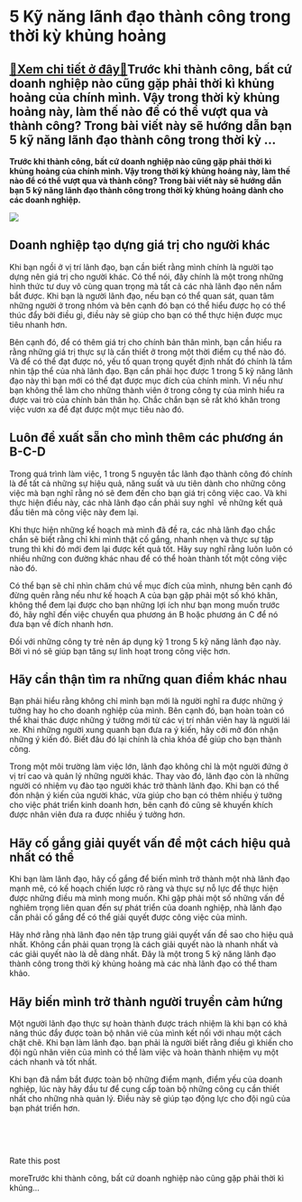 5 Kỹ năng lãnh đạo thành công trong thời kỳ khủng hoảng
=======================================================

[:gift:Xem chi tiết ở đây:gift:](https://hddtvn.com/5-ky-nang-lanh-dao-thanh-cong-trong-thoi-ky-khung-hoang/)Trước khi thành công, bất cứ doanh nghiệp nào cũng gặp phải thời kì khủng hoảng của chính mình. Vậy trong thời kỳ khủng hoảng này, làm thế nào để có thể vượt qua và thành công? Trong bài viết này sẽ hướng dẫn bạn 5 kỹ năng lãnh đạo thành công trong thời kỳ …
------------------------------------------------------------------------------------------------------------------------------------------------------------------------------------------------------------------------------------------------------------------

**Trước khi thành công, bất cứ doanh nghiệp nào cũng gặp phải thời kì khủng hoảng của chính mình. Vậy trong thời kỳ khủng hoảng này, làm thế nào để có thể vượt qua và thành công? Trong bài viết này sẽ hướng dẫn bạn 5 kỹ năng lãnh đạo thành công trong thời kỳ khủng hoảng dành cho các doanh nghiệp.**


![](https://hddtvn.com/wp-content/uploads/2021/01/businessman-leader-presenting-work-while-meeting-wiht-colleagues-office-business-team-meeting-presentation-conference-planning-business-concept_34755-310-1.jpg)


Doanh nghiệp tạo dựng giá trị cho người khác
--------------------------------------------


Khi bạn ngồi ở vị trí lãnh đạo, bạn cần biết rằng mình chính là người tạo dựng nên giá trị cho người khác. Có thể nói, đây chính là một trong những hình thức tư duy vô cùng quan trọng mà tất cả các nhà lãnh đạo nên nắm bắt được. Khi bạn là người lãnh đạo, nếu bạn có thể quan sát, quan tâm những người ở trong nhóm và bên cạnh đó bạn có thể hiểu được họ có thể thúc đẩy bởi điều gì, điều này sẽ giúp cho bạn có thể thực hiện được mục tiêu nhanh hơn.


Bên cạnh đó, để có thêm giá trị cho chính bản thân mình, bạn cần hiểu ra  rằng những giá trị thực sự là cần thiết ở trong một thời điểm cụ thể nào đó. Và để có thể đạt được nó, yếu tố quan trọng quyết định nhất đó chính là tầm nhìn tập thể của nhà lãnh đạo. Bạn cần phải học được 1 trong 5 kỹ năng lãnh đạo này thì bạn mới có thể đạt được mục đích của chính mình. Vì nếu như bạn không thể làm cho những thành viên ở trong công ty của mình hiểu ra được vai trò của chính bản thân họ. Chắc chắn bạn sẽ rất khó khăn trong việc vươn xa để đạt được một mục tiêu nào đó.


Luôn đề xuất sẵn cho mình thêm các phương án B-C-D
--------------------------------------------------


Trong quá trình làm việc, 1 trong 5 nguyên tắc lãnh đạo thành công đó chính là để tất cả những sự hiệu quả, năng suất và ưu tiên dành cho những công việc mà bạn nghĩ rằng nó sẽ đem đến cho bạn giá trị công việc cao. Và khi thực hiện điều này, các nhà lãnh đạo cần phải suy nghĩ  về những kết quả đầu tiên mà công việc này đem lại.


Khi thực hiện những kế hoạch mà mình đã đề ra, các nhà lãnh đạo chắc chắn sẽ biết rằng chỉ khi mình thật cố gắng, nhanh nhẹn và thực sự tập trung thì khi đó mới đem lại được kết quả tốt. Hãy suy nghĩ rằng luôn luôn có nhiều những con đường khác nhau để có thể hoàn thành tốt một công việc nào đó.


Có thể bạn sẽ chỉ nhìn chăm chú về mục đích của mình, nhưng bên cạnh đó đừng quên rằng nếu như kế hoạch A của bạn gặp phải một số khó khăn, không thể đem lại được cho bạn những lợi ích như bạn mong muốn trước đó, hãy nghĩ đến việc chuyển qua phương án B hoặc phương án C để nó đưa bạn về đích nhanh hơn.


Đối với những công ty trẻ nên áp dụng kỹ 1 trong 5 kỹ năng lãnh đạo này. Bởi vì nó sẽ giúp bạn tăng sự linh hoạt trong công việc hơn.


Hãy cẩn thận tìm ra những quan điểm khác nhau
---------------------------------------------


Bạn phải hiểu rằng không chỉ mình bạn mới là người nghĩ ra được những ý tưởng hay ho cho doanh nghiệp của mình. Bên cạnh đó, bạn hoàn toàn có thể khai thác được những ý tưởng mới từ các vị trí nhân viên hay là người lái xe. Khi những người xung quanh bạn đưa ra ý kiến, hãy cởi mở đón nhận những ý kiến đó. Biết đâu đó lại chính là chìa khóa để giúp cho bạn thành công.


Trong một môi trường làm việc lớn, lãnh đạo không chỉ là một người đứng ở vị trí cao và quản lý những người khác. Thay vào đó, lãnh đạo còn là những người có nhiệm vụ đào tạo người khác trở thành lãnh đạo. Khi bạn có thể đón nhận ý kiến của người khác, vừa giúp cho bạn có thêm nhiều ý tưởng cho việc phát triển kinh doanh hơn, bên cạnh đó cũng sẽ khuyến khích được nhân viên đưa ra được nhiều ý tưởng hơn.


Hãy cố gắng giải quyết vấn đề một cách hiệu quả nhất có thể
-----------------------------------------------------------


Khi bạn làm lãnh đạo, hãy cố gắng để biến mình trở thành một nhà lãnh đạo mạnh mẽ, có kế hoạch chiến lược rõ ràng và thực sự nỗ lực để thực hiện được những điều mà mình mong muốn. Khi gặp phải một số những vấn đề nghiêm trọng liên quan đến sự phát triển của doanh nghiệp, nhà lãnh đạo cần phải cố gắng để có thể giải quyết được công việc của mình.


Hãy nhớ rằng nhà lãnh đạo nên tập trung giải quyết vấn đề sao cho hiệu quả nhất. Không cần phải quan trọng là cách giải quyết nào là nhanh nhất và các giải quyết nào là dễ dàng nhất. Đây là một trong 5 kỹ năng lãnh đạo thành công trong thời kỳ khủng hoảng mà các nhà lãnh đạo có thể tham khảo.


Hãy biến mình trở thành người truyền cảm hứng
---------------------------------------------


Một người lãnh đạo thực sự hoàn thành được trách nhiệm là khi bạn có khả năng thúc đẩy được toàn bộ nhân viê của mình kết nối với nhau một cách chặt chẽ. Khi bạn làm lãnh đạo. bạn phải là người biết rằng điều gì khiến cho đội ngũ nhân viên của mình có thể làm việc và hoàn thành nhiệm vụ một cách nhanh và tốt nhất.


Khi bạn đã nắm bắt được toàn bộ những điểm mạnh, điểm yếu của doanh nghiệp, lúc này hãy đầu tư để cung cấp toàn bộ những công cụ cần thiết nhất cho những nhà quản lý. Điều này sẽ giúp tạo động lực cho đội ngũ của bạn phát triển hơn.


 


 








































Rate this post


moreTrước khi thành công, bất cứ doanh nghiệp nào cũng gặp phải thời kì khủng…

